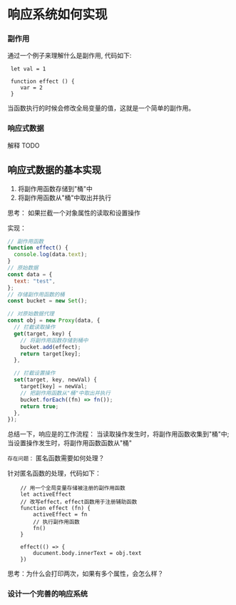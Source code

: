 # 响应系统如何实现

### 副作用

通过一个例子来理解什么是副作用, 代码如下:

```
 let val = 1

 function effect () {
    var = 2
 }

```

当函数执行的时候会修改全局变量的值，这就是一个简单的副作用。

### 响应式数据

解释 TODO

## 响应式数据的基本实现

1. 将副作用函数存储到"桶"中
2. 将副作用函数从"桶"中取出并执行

思考：
如果拦截一个对象属性的读取和设置操作

实现：

```js
// 副作用函数
function effect() {
  console.log(data.text);
}
// 原始数据
const data = {
  text: "test",
};
// 存储副作用函数的桶
const bucket = new Set();

// 对原始数据代理
const obj = new Proxy(data, {
  // 拦截读取操作
  get(target, key) {
    // 将副作用函数存储到桶中
    bucket.add(effect);
    return target[key];
  },

  // 拦截设置操作
  set(target, key, newVal) {
    target[key] = newVal;
    // 把副作用函数从"桶"中取出并执行
    bucket.forEach((fn) => fn());
    return true;
  },
});
```

总结一下，响应是的工作流程：
当读取操作发生时，将副作用函数收集到"桶"中;
当设置操作发生时，将副作用函数函数从"桶"

`存在问题：`
匿名函数需要如何处理？

针对匿名函数的处理，代码如下：

```JS
    // 用一个全局变量存储被注册的副作用函数
    let activeEffect
    // 改写effect，effect函数用于注册辅助函数
    function effect (fn) {
        activeEffect = fn
        // 执行副作用函数
        fn()
    }

    effect(() => {
        ducument.body.innerText = obj.text
    })
```

思考：为什么会打印两次，如果有多个属性，会怎么样？

### 设计一个完善的响应系统
